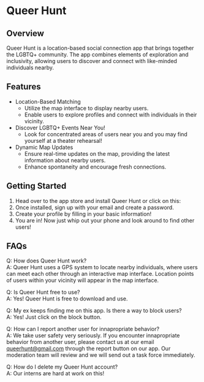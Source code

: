 # Queer Hunt 

## Overview
Queer Hunt is a location-based social connection app that brings together the LGBTQ+ community. The app combines elements of exploration and inclusivity, allowing users to discover and connect with like-minded individuals nearby. 


## Features
- Location-Based Matching
    - Utilize the map interface to display nearby users.
    - Enable users to explore profiles and connect with individuals in their vicinity.
- Discover LGBTQ+ Events Near You!
    - Look for concentrated areas of users near you and you may find yourself at a theater rehearsal!
- Dynamic Map Updates
    - Ensure real-time updates on the map, providing the latest information about nearby users.
    - Enhance spontaneity and encourage fresh connections.


## Getting Started
1. Head over to the app store and install Queer Hunt or click on this: <link url>
2. Once installed, sign up with your email and create a password.
3. Create your profile by filling in your basic information!
4. You are in! Now just whip out your phone and look around to find other users!


## FAQs
Q: How does Queer Hunt work? <br />
A: Queer Hunt uses a GPS system to locate nearby individuals, where users can meet each other through an interactive map interface. Location points of users within your vicinity will appear in the map interface. 

Q: Is Queer Hunt free to use? <br />
A: Yes! Queer Hunt is free to download and use.

Q: My ex keeps finding me on this app. Is there a way to block users? <br />
A: Yes! Just click on the block button.

Q: How can I report another user for innapropriate behavior? <br />
A: We take user safety very seriously. If you encounter innapropriate behavior from another user, please contact us at our email queerhunt@gmail.com through the report button on our app. Our moderation team will review and we will send out a task force immediately.

Q: How do I delete my Queer Hunt account? <br />
A: Our interns are hard at work on this!